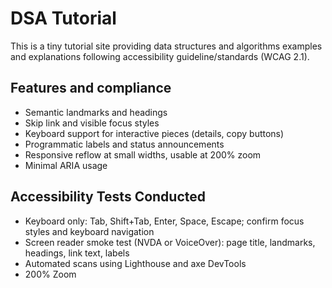 # DSA Tutorial
This is a tiny tutorial site providing data structures and algorithms examples and explanations following accessibility guideline/standards (WCAG 2.1).

## Features and compliance
- Semantic landmarks and headings
- Skip link and visible focus styles
- Keyboard support for interactive pieces (details, copy buttons)
- Programmatic labels and status announcements
- Responsive reflow at small widths, usable at 200% zoom
- Minimal ARIA usage

## Accessibility Tests Conducted
- Keyboard only: Tab, Shift+Tab, Enter, Space, Escape; confirm focus styles and keyboard navigation
- Screen reader smoke test (NVDA or VoiceOver): page title, landmarks, headings, link text, labels
- Automated scans using Lighthouse and axe DevTools
- 200% Zoom

